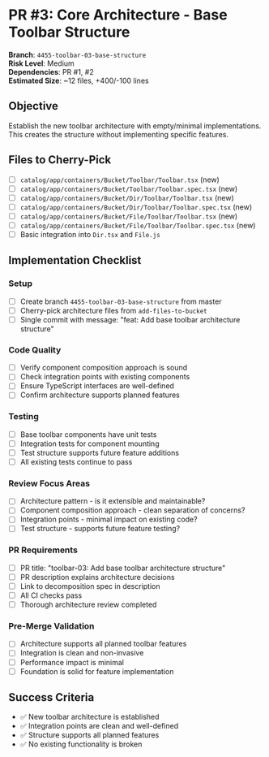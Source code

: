 <!-- markdownlint-disable line-length -->
# PR #3: Core Architecture - Base Toolbar Structure

**Branch**: `4455-toolbar-03-base-structure`  
**Risk Level**: Medium  
**Dependencies**: PR #1, #2  
**Estimated Size**: ~12 files, +400/-100 lines

## Objective

Establish the new toolbar architecture with empty/minimal implementations. This creates the structure without implementing specific features.

## Files to Cherry-Pick

- [ ] `catalog/app/containers/Bucket/Toolbar/Toolbar.tsx` (new)
- [ ] `catalog/app/containers/Bucket/Toolbar/Toolbar.spec.tsx` (new)
- [ ] `catalog/app/containers/Bucket/Dir/Toolbar/Toolbar.tsx` (new)
- [ ] `catalog/app/containers/Bucket/Dir/Toolbar/Toolbar.spec.tsx` (new)
- [ ] `catalog/app/containers/Bucket/File/Toolbar/Toolbar.tsx` (new)
- [ ] `catalog/app/containers/Bucket/File/Toolbar/Toolbar.spec.tsx` (new)
- [ ] Basic integration into `Dir.tsx` and `File.js`

## Implementation Checklist

### Setup

- [ ] Create branch `4455-toolbar-03-base-structure` from master
- [ ] Cherry-pick architecture files from `add-files-to-bucket`
- [ ] Single commit with message: "feat: Add base toolbar architecture structure"

### Code Quality

- [ ] Verify component composition approach is sound
- [ ] Check integration points with existing components
- [ ] Ensure TypeScript interfaces are well-defined
- [ ] Confirm architecture supports planned features

### Testing

- [ ] Base toolbar components have unit tests
- [ ] Integration tests for component mounting
- [ ] Test structure supports future feature additions
- [ ] All existing tests continue to pass

### Review Focus Areas

- [ ] Architecture pattern - is it extensible and maintainable?
- [ ] Component composition approach - clean separation of concerns?
- [ ] Integration points - minimal impact on existing code?
- [ ] Test structure - supports future feature testing?

### PR Requirements

- [ ] PR title: "toolbar-03: Add base toolbar architecture structure"
- [ ] PR description explains architecture decisions
- [ ] Link to decomposition spec in description
- [ ] All CI checks pass
- [ ] Thorough architecture review completed

### Pre-Merge Validation

- [ ] Architecture supports all planned toolbar features
- [ ] Integration is clean and non-invasive
- [ ] Performance impact is minimal
- [ ] Foundation is solid for feature implementation

## Success Criteria

- ✅ New toolbar architecture is established
- ✅ Integration points are clean and well-defined
- ✅ Structure supports all planned features
- ✅ No existing functionality is broken
